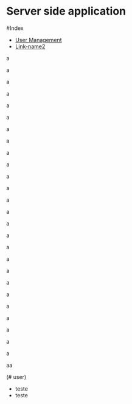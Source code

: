 # Server side application

#Index
  - [User Management](#User-Management)
  - [Link-name2](#Header2)


a

a

a

a

a

a

a

a

a

a

a

a

a

a

a

a

a

a

a

a

a

a

a

a

a

a

aa



(# user)
  - teste
  - teste
